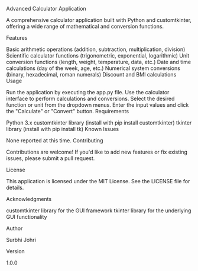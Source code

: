 Advanced Calculator Application

A comprehensive calculator application built with Python and customtkinter, offering a wide range of mathematical and conversion functions.

Features

Basic arithmetic operations (addition, subtraction, multiplication, division)
Scientific calculator functions (trigonometric, exponential, logarithmic)
Unit conversion functions (length, weight, temperature, data, etc.)
Date and time calculations (day of the week, age, etc.)
Numerical system conversions (binary, hexadecimal, roman numerals)
Discount and BMI calculations
Usage

Run the application by executing the app.py file.
Use the calculator interface to perform calculations and conversions.
Select the desired function or unit from the dropdown menus.
Enter the input values and click the "Calculate" or "Convert" button.
Requirements

Python 3.x
customtkinter library (install with pip install customtkinter)
tkinter library (install with pip install tk)
Known Issues

None reported at this time.
Contributing

Contributions are welcome! If you'd like to add new features or fix existing issues, please submit a pull request.

License

This application is licensed under the MIT License. See the LICENSE file for details.

Acknowledgments

customtkinter library for the GUI framework
tkinter library for the underlying GUI functionality

Author

Surbhi Johri

Version

1.0.0

